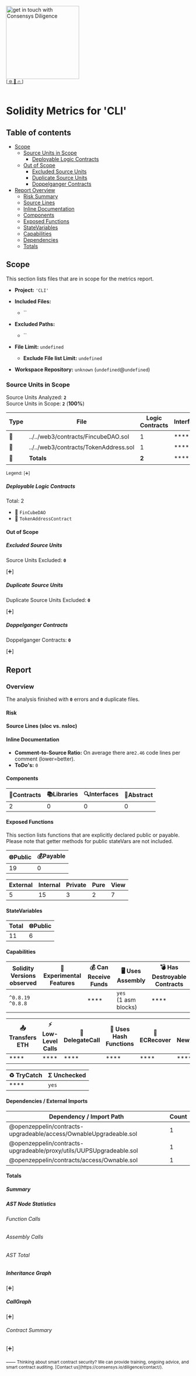 
[<img width="200" alt="get in touch with Consensys Diligence" src="https://user-images.githubusercontent.com/2865694/56826101-91dcf380-685b-11e9-937c-af49c2510aa0.png">](https://consensys.io/diligence)<br/>
<sup>
[[  🌐  ](https://consensys.io/diligence)  [  📩  ](mailto:diligence@consensys.net)  [  🔥  ](https://consensys.io/diligence/tools/)]
</sup><br/><br/>



# Solidity Metrics for 'CLI'

## Table of contents

- [Scope](#t-scope)
    - [Source Units in Scope](#t-source-Units-in-Scope)
        - [Deployable Logic Contracts](#t-deployable-contracts)
    - [Out of Scope](#t-out-of-scope)
        - [Excluded Source Units](#t-out-of-scope-excluded-source-units)
        - [Duplicate Source Units](#t-out-of-scope-duplicate-source-units)
        - [Doppelganger Contracts](#t-out-of-scope-doppelganger-contracts)
- [Report Overview](#t-report)
    - [Risk Summary](#t-risk)
    - [Source Lines](#t-source-lines)
    - [Inline Documentation](#t-inline-documentation)
    - [Components](#t-components)
    - [Exposed Functions](#t-exposed-functions)
    - [StateVariables](#t-statevariables)
    - [Capabilities](#t-capabilities)
    - [Dependencies](#t-package-imports)
    - [Totals](#t-totals)

## <span id=t-scope>Scope</span>

This section lists files that are in scope for the metrics report. 

- **Project:** `'CLI'`
- **Included Files:** 
    - ``
- **Excluded Paths:** 
    - ``
- **File Limit:** `undefined`
    - **Exclude File list Limit:** `undefined`

- **Workspace Repository:** `unknown` (`undefined`@`undefined`)

### <span id=t-source-Units-in-Scope>Source Units in Scope</span>

Source Units Analyzed: **`2`**<br>
Source Units in Scope: **`2`** (**100%**)

| Type | File   | Logic Contracts | Interfaces | Lines | nLines | nSLOC | Comment Lines | Complex. Score | Capabilities |
| ---- | ------ | --------------- | ---------- | ----- | ------ | ----- | ------------- | -------------- | ------------ | 
| 📝 | ../../web3/contracts/FincubeDAO.sol | 1 | **** | 614 | 563 | 351 | 168 | 186 | **<abbr title='Uses Assembly'>🖥</abbr><abbr title='Unchecked Blocks'>Σ</abbr>** |
| 📝 | ../../web3/contracts/TokenAddress.sol | 1 | **** | 19 | 19 | 13 | 1 | 8 | **** |
| 📝 | **Totals** | **2** | **** | **633**  | **582** | **364** | **169** | **194** | **<abbr title='Uses Assembly'>🖥</abbr><abbr title='Unchecked Blocks'>Σ</abbr>** |

<sub>
Legend: <a onclick="toggleVisibility('table-legend', this)">[➕]</a>
<div id="table-legend" style="display:none">

<ul>
<li> <b>Lines</b>: total lines of the source unit </li>
<li> <b>nLines</b>: normalized lines of the source unit (e.g. normalizes functions spanning multiple lines) </li>
<li> <b>nSLOC</b>: normalized source lines of code (only source-code lines; no comments, no blank lines) </li>
<li> <b>Comment Lines</b>: lines containing single or block comments </li>
<li> <b>Complexity Score</b>: a custom complexity score derived from code statements that are known to introduce code complexity (branches, loops, calls, external interfaces, ...) </li>
</ul>

</div>
</sub>


##### <span id=t-deployable-contracts>Deployable Logic Contracts</span>
Total: 2
* 📝 `FinCubeDAO`
* 📝 `TokenAddressContract`



#### <span id=t-out-of-scope>Out of Scope</span>

##### <span id=t-out-of-scope-excluded-source-units>Excluded Source Units</span>

Source Units Excluded: **`0`**

<a onclick="toggleVisibility('excluded-files', this)">[➕]</a>
<div id="excluded-files" style="display:none">
| File   |
| ------ |
| None |

</div>


##### <span id=t-out-of-scope-duplicate-source-units>Duplicate Source Units</span>

Duplicate Source Units Excluded: **`0`** 

<a onclick="toggleVisibility('duplicate-files', this)">[➕]</a>
<div id="duplicate-files" style="display:none">
| File   |
| ------ |
| None |

</div>

##### <span id=t-out-of-scope-doppelganger-contracts>Doppelganger Contracts</span>

Doppelganger Contracts: **`0`** 

<a onclick="toggleVisibility('doppelganger-contracts', this)">[➕]</a>
<div id="doppelganger-contracts" style="display:none">
| File   | Contract | Doppelganger | 
| ------ | -------- | ------------ |


</div>


## <span id=t-report>Report</span>

### Overview

The analysis finished with **`0`** errors and **`0`** duplicate files.





#### <span id=t-risk>Risk</span>

<div class="wrapper" style="max-width: 512px; margin: auto">
			<canvas id="chart-risk-summary"></canvas>
</div>

#### <span id=t-source-lines>Source Lines (sloc vs. nsloc)</span>

<div class="wrapper" style="max-width: 512px; margin: auto">
    <canvas id="chart-nsloc-total"></canvas>
</div>

#### <span id=t-inline-documentation>Inline Documentation</span>

- **Comment-to-Source Ratio:** On average there are`2.46` code lines per comment (lower=better).
- **ToDo's:** `0` 

#### <span id=t-components>Components</span>

| 📝Contracts   | 📚Libraries | 🔍Interfaces | 🎨Abstract |
| ------------- | ----------- | ------------ | ---------- |
| 2 | 0  | 0  | 0 |

#### <span id=t-exposed-functions>Exposed Functions</span>

This section lists functions that are explicitly declared public or payable. Please note that getter methods for public stateVars are not included.  

| 🌐Public   | 💰Payable |
| ---------- | --------- |
| 19 | 0  | 

| External   | Internal | Private | Pure | View |
| ---------- | -------- | ------- | ---- | ---- |
| 5 | 15  | 3 | 2 | 7 |

#### <span id=t-statevariables>StateVariables</span>

| Total      | 🌐Public  |
| ---------- | --------- |
| 11  | 6 |

#### <span id=t-capabilities>Capabilities</span>

| Solidity Versions observed | 🧪 Experimental Features | 💰 Can Receive Funds | 🖥 Uses Assembly | 💣 Has Destroyable Contracts | 
| -------------------------- | ------------------------ | -------------------- | ---------------- | ---------------------------- |
| `^0.8.19`<br/>`^0.8.8` |  | **** | `yes` <br/>(1 asm blocks) | **** | 

| 📤 Transfers ETH | ⚡ Low-Level Calls | 👥 DelegateCall | 🧮 Uses Hash Functions | 🔖 ECRecover | 🌀 New/Create/Create2 |
| ---------------- | ----------------- | --------------- | ---------------------- | ------------ | --------------------- |
| **** | **** | **** | **** | **** | **** | 

| ♻️ TryCatch | Σ Unchecked |
| ---------- | ----------- |
| **** | `yes` |

#### <span id=t-package-imports>Dependencies / External Imports</span>

| Dependency / Import Path | Count  | 
| ------------------------ | ------ |
| @openzeppelin/contracts-upgradeable/access/OwnableUpgradeable.sol | 1 |
| @openzeppelin/contracts-upgradeable/proxy/utils/UUPSUpgradeable.sol | 1 |
| @openzeppelin/contracts/access/Ownable.sol | 1 |

#### <span id=t-totals>Totals</span>

##### Summary

<div class="wrapper" style="max-width: 90%; margin: auto">
    <canvas id="chart-num-bar"></canvas>
</div>

##### AST Node Statistics

###### Function Calls

<div class="wrapper" style="max-width: 90%; margin: auto">
    <canvas id="chart-num-bar-ast-funccalls"></canvas>
</div>

###### Assembly Calls

<div class="wrapper" style="max-width: 90%; margin: auto">
    <canvas id="chart-num-bar-ast-asmcalls"></canvas>
</div>

###### AST Total

<div class="wrapper" style="max-width: 90%; margin: auto">
    <canvas id="chart-num-bar-ast"></canvas>
</div>

##### Inheritance Graph

<a onclick="toggleVisibility('surya-inherit', this)">[➕]</a>
<div id="surya-inherit" style="display:none">
<div class="wrapper" style="max-width: 512px; margin: auto">
    <div id="surya-inheritance" style="text-align: center;"></div> 
</div>
</div>

##### CallGraph

<a onclick="toggleVisibility('surya-call', this)">[➕]</a>
<div id="surya-call" style="display:none">
<div class="wrapper" style="max-width: 512px; margin: auto">
    <div id="surya-callgraph" style="text-align: center;"></div>
</div>
</div>

###### Contract Summary

<a onclick="toggleVisibility('surya-mdreport', this)">[➕]</a>
<div id="surya-mdreport" style="display:none">
 

 Files Description Table


|  File Name  |  SHA-1 Hash  |
|-------------|--------------|
| ../../web3/contracts/FincubeDAO.sol | 8900bb0de2dfe3fb031c58edfce0d86f124dd08b |
| ../../web3/contracts/TokenAddress.sol | bcf6507d9b179f96f4d5a58de867899096adf923 |


 Contracts Description Table


|  Contract  |         Type        |       Bases      |                  |                 |
|:----------:|:-------------------:|:----------------:|:----------------:|:---------------:|
|     └      |  **Function Name**  |  **Visibility**  |  **Mutability**  |  **Modifiers**  |
||||||
| **FinCubeDAO** | Implementation | UUPSUpgradeable, OwnableUpgradeable |||
| └ | initialize | Public ❗️ | 🛑  | initializer |
| └ | _authorizeUpgrade | Internal 🔒 | 🛑  | onlyOwner |
| └ | setVotingDelay | Public ❗️ | 🛑  | onlyOwner |
| └ | setVotingPeriod | Public ❗️ | 🛑  | onlyOwner |
| └ | proposalThreshold | Public ❗️ |   |NO❗️ |
| └ | registerMember | External ❗️ | 🛑  |NO❗️ |
| └ | newMemberApprovalProposal | External ❗️ | 🛑  | onlyMember isExistingMember isVotingDelaySet isVotingPeriodSet |
| └ | propose | External ❗️ | 🛑  | onlyMember isVotingDelaySet isVotingPeriodSet |
| └ | castVote | External ❗️ | 🛑  | onlyMember |
| └ | executeProposal | Public ❗️ | 🛑  |NO❗️ |
| └ | getProposalsById | Public ❗️ |   |NO❗️ |
| └ | getOngoingProposals | Public ❗️ |   |NO❗️ |
| └ | getProposalsByPage | Public ❗️ |   |NO❗️ |
| └ | getProposalsByType | Public ❗️ |   | onlyMember |
| └ | cancelProposal | Public ❗️ | 🛑  | onlyMember |
| └ | approveMember | Private 🔐 | 🛑  | |
| └ | bytesToAddress | Private 🔐 |   | |
| └ | toBytes | Private 🔐 |   | |
| └ | checkIsMemberApproved | Public ❗️ |   | onlyMember |
| └ | resetMembers | External ❗️ | 🛑  | onlyOwner |
||||||
| **TokenAddressContract** | Implementation |  |||
| └ | set | Public ❗️ | 🛑  |NO❗️ |
| └ | remove | Public ❗️ | 🛑  |NO❗️ |
| └ | getToken | Public ❗️ |   |NO❗️ |


 Legend

|  Symbol  |  Meaning  |
|:--------:|-----------|
|    🛑    | Function can modify state |
|    💵    | Function is payable |
 

</div>
____
<sub>
Thinking about smart contract security? We can provide training, ongoing advice, and smart contract auditing. [Contact us](https://consensys.io/diligence/contact/).
</sub>


